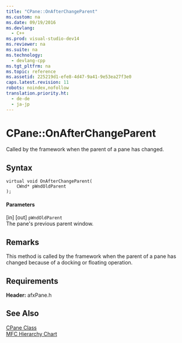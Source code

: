 ```yaml
---
title: "CPane::OnAfterChangeParent"
ms.custom: na
ms.date: 09/19/2016
ms.devlang: 
  - C++
ms.prod: visual-studio-dev14
ms.reviewer: na
ms.suite: na
ms.technology: 
  - devlang-cpp
ms.tgt_pltfrm: na
ms.topic: reference
ms.assetid: 225219d1-efe8-4d47-9a41-9e53ea27f3e0
caps.latest.revision: 11
robots: noindex,nofollow
translation.priority.ht: 
  - de-de
  - ja-jp
---
```

# CPane::OnAfterChangeParent
Called by the framework when the parent of a pane has changed.  
  
## Syntax  
  
```  
virtual void OnAfterChangeParent(  
    CWnd* pWndOldParent  
);  
```  
  
#### Parameters  
 [in] [out] `pWndOldParent`  
 The pane's previous parent window.  
  
## Remarks  
 This method is called by the framework when the parent of a pane has changed because of a docking or floating operation.  
  
## Requirements  
 **Header:** afxPane.h  
  
## See Also  
 [CPane Class](../vs140/CPane-Class.md)   
 [MFC Hierarchy Chart](../vs140/Hierarchy-Chart.md)